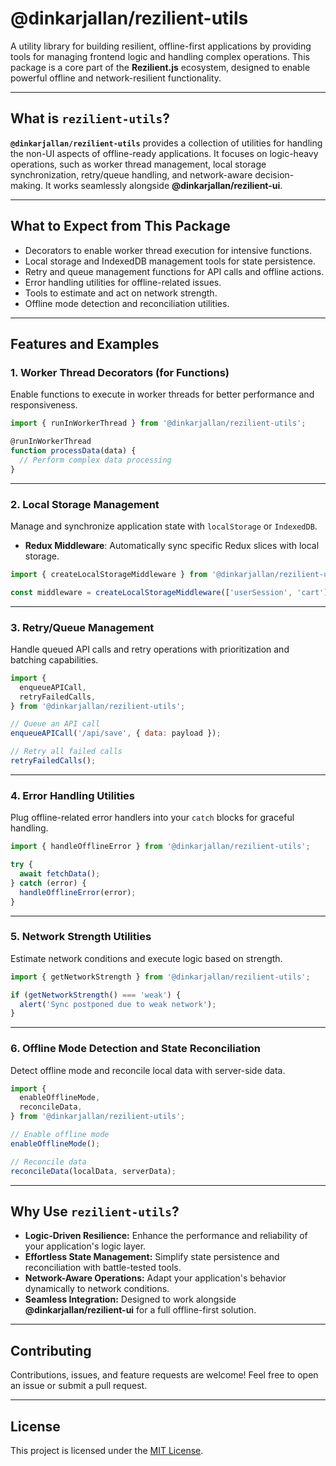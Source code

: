 # @dinkarjallan/rezilient-utils

A utility library for building resilient, offline-first applications by providing tools for managing frontend logic and handling complex operations. This package is a core part of the **Rezilient.js** ecosystem, designed to enable powerful offline and network-resilient functionality.

---

## What is `rezilient-utils`?

**`@dinkarjallan/rezilient-utils`** provides a collection of utilities for handling the non-UI aspects of offline-ready applications. It focuses on logic-heavy operations, such as worker thread management, local storage synchronization, retry/queue handling, and network-aware decision-making. It works seamlessly alongside **@dinkarjallan/rezilient-ui**.

---

## What to Expect from This Package

- Decorators to enable worker thread execution for intensive functions.
- Local storage and IndexedDB management tools for state persistence.
- Retry and queue management functions for API calls and offline actions.
- Error handling utilities for offline-related issues.
- Tools to estimate and act on network strength.
- Offline mode detection and reconciliation utilities.

---

## Features and Examples

### 1. Worker Thread Decorators (for Functions)

Enable functions to execute in worker threads for better performance and responsiveness.

```javascript
import { runInWorkerThread } from '@dinkarjallan/rezilient-utils';

@runInWorkerThread
function processData(data) {
  // Perform complex data processing
}
```

---

### 2. Local Storage Management

Manage and synchronize application state with `localStorage` or `IndexedDB`.

- **Redux Middleware**: Automatically sync specific Redux slices with local storage.

```javascript
import { createLocalStorageMiddleware } from '@dinkarjallan/rezilient-utils';

const middleware = createLocalStorageMiddleware(['userSession', 'cart']);
```

---

### 3. Retry/Queue Management

Handle queued API calls and retry operations with prioritization and batching capabilities.

```javascript
import {
  enqueueAPICall,
  retryFailedCalls,
} from '@dinkarjallan/rezilient-utils';

// Queue an API call
enqueueAPICall('/api/save', { data: payload });

// Retry all failed calls
retryFailedCalls();
```

---

### 4. Error Handling Utilities

Plug offline-related error handlers into your `catch` blocks for graceful handling.

```javascript
import { handleOfflineError } from '@dinkarjallan/rezilient-utils';

try {
  await fetchData();
} catch (error) {
  handleOfflineError(error);
}
```

---

### 5. Network Strength Utilities

Estimate network conditions and execute logic based on strength.

```javascript
import { getNetworkStrength } from '@dinkarjallan/rezilient-utils';

if (getNetworkStrength() === 'weak') {
  alert('Sync postponed due to weak network');
}
```

---

### 6. Offline Mode Detection and State Reconciliation

Detect offline mode and reconcile local data with server-side data.

```javascript
import {
  enableOfflineMode,
  reconcileData,
} from '@dinkarjallan/rezilient-utils';

// Enable offline mode
enableOfflineMode();

// Reconcile data
reconcileData(localData, serverData);
```

---

## Why Use `rezilient-utils`?

- **Logic-Driven Resilience:** Enhance the performance and reliability of your application's logic layer.
- **Effortless State Management:** Simplify state persistence and reconciliation with battle-tested tools.
- **Network-Aware Operations:** Adapt your application's behavior dynamically to network conditions.
- **Seamless Integration:** Designed to work alongside **@dinkarjallan/rezilient-ui** for a full offline-first solution.

---

## Contributing

Contributions, issues, and feature requests are welcome! Feel free to open an issue or submit a pull request.

---

## License

This project is licensed under the [MIT License](LICENSE).
